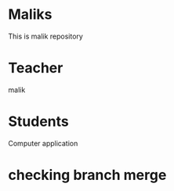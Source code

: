 # Maliks
This is malik repository


# Teacher 
malik

# Students 
Computer application
# checking branch merge